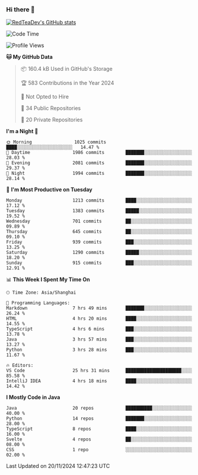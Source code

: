 ### Hi there 👋

<!--
**RedTeaDev/RedTeaDev** is a ✨ _special_ ✨ repository because its `README.md` (this file) appears on your GitHub profile.

Here are some ideas to get you started:

- 🔭 I’m currently working on ...
- 🌱 I’m currently learning ...
- 👯 I’m looking to collaborate on ...
- 🤔 I’m looking for help with ...
- 💬 Ask me about ...
- 📫 How to reach me: ...
- 😄 Pronouns: ...
- ⚡ Fun fact: ...
-->

<!--
[![wakatime](https://wakatime.com/badge/user/6b101ed0-04c0-4490-9283-eb61f2efff96.svg)](https://wakatime.com/@6b101ed0-04c0-4490-9283-eb61f2efff96)
!-->

[![RedTeaDev's GitHub stats](https://github-readme-stats.vercel.app/api?username=RedTeaDev\&include_all_commits=true)](https://github.com/anuraghazra/github-readme-stats)
<!--
[![willianrod's wakatime stats](https://github-readme-stats.vercel.app/api/wakatime?username=RedTeaDev)](https://github.com/anuraghazra/github-readme-stats)
!-->
<!--START_SECTION:waka-->
![Code Time](http://img.shields.io/badge/Code%20Time-2%2C756%20hrs%2052%20mins-blue)

![Profile Views](http://img.shields.io/badge/Profile%20Views-0-blue)

**🐱 My GitHub Data** 

> 📦 160.4 kB Used in GitHub's Storage 
 > 
> 🏆 583 Contributions in the Year 2024
 > 
> 🚫 Not Opted to Hire
 > 
> 📜 34 Public Repositories 
 > 
> 🔑 20 Private Repositories 
 > 
**I'm a Night 🦉** 

```text
🌞 Morning                1025 commits        ████░░░░░░░░░░░░░░░░░░░░░   14.47 % 
🌆 Daytime                1986 commits        ███████░░░░░░░░░░░░░░░░░░   28.03 % 
🌃 Evening                2081 commits        ███████░░░░░░░░░░░░░░░░░░   29.37 % 
🌙 Night                  1994 commits        ███████░░░░░░░░░░░░░░░░░░   28.14 % 
```
📅 **I'm Most Productive on Tuesday** 

```text
Monday                   1213 commits        ████░░░░░░░░░░░░░░░░░░░░░   17.12 % 
Tuesday                  1383 commits        █████░░░░░░░░░░░░░░░░░░░░   19.52 % 
Wednesday                701 commits         ██░░░░░░░░░░░░░░░░░░░░░░░   09.89 % 
Thursday                 645 commits         ██░░░░░░░░░░░░░░░░░░░░░░░   09.10 % 
Friday                   939 commits         ███░░░░░░░░░░░░░░░░░░░░░░   13.25 % 
Saturday                 1290 commits        █████░░░░░░░░░░░░░░░░░░░░   18.20 % 
Sunday                   915 commits         ███░░░░░░░░░░░░░░░░░░░░░░   12.91 % 
```


📊 **This Week I Spent My Time On** 

```text
🕑︎ Time Zone: Asia/Shanghai

💬 Programming Languages: 
Markdown                 7 hrs 49 mins       ███████░░░░░░░░░░░░░░░░░░   26.24 % 
HTML                     4 hrs 20 mins       ████░░░░░░░░░░░░░░░░░░░░░   14.55 % 
TypeScript               4 hrs 6 mins        ███░░░░░░░░░░░░░░░░░░░░░░   13.78 % 
Java                     3 hrs 57 mins       ███░░░░░░░░░░░░░░░░░░░░░░   13.27 % 
Python                   3 hrs 28 mins       ███░░░░░░░░░░░░░░░░░░░░░░   11.67 % 

🔥 Editors: 
VS Code                  25 hrs 31 mins      █████████████████████░░░░   85.58 % 
IntelliJ IDEA            4 hrs 18 mins       ████░░░░░░░░░░░░░░░░░░░░░   14.42 % 
```

**I Mostly Code in Java** 

```text
Java                     20 repos            ██████████░░░░░░░░░░░░░░░   40.00 % 
Python                   14 repos            ███████░░░░░░░░░░░░░░░░░░   28.00 % 
TypeScript               8 repos             ████░░░░░░░░░░░░░░░░░░░░░   16.00 % 
Svelte                   4 repos             ██░░░░░░░░░░░░░░░░░░░░░░░   08.00 % 
CSS                      1 repo              ░░░░░░░░░░░░░░░░░░░░░░░░░   02.00 % 
```




 Last Updated on 20/11/2024 12:47:23 UTC
<!--END_SECTION:waka-->


